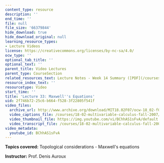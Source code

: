 ```yaml
---
content_type: resource
description: ''
end_time: ''
file: null
file_size: '66379844'
hide_download: true
hide_download_original: null
learning_resource_types:
- Lecture Videos
license: https://creativecommons.org/licenses/by-nc-sa/4.0/
ocw_type: ''
optional_tab_title: ''
optional_text: ''
parent_title: Video Lectures
parent_type: CourseSection
related_resources_text: Lecture Notes - Week 14 Summary ([PDF](/courses/18-02-multivariable-calculus-fall-2007/resources/lec_week14))
resource_index_text: ''
resourcetype: Video
start_time: ''
title: 'Lecture 33: Maxwell''s Equations'
uid: 2f746b72-25c6-b664-f528-3f22805f541f
video_files:
  archive_url: http://www.archive.org/download/MIT18.02F07/ocw-18_02-f07-lec33_300k.mp4
  video_captions_file: /courses/18-02-multivariable-calculus-fall-2007/86c609956e325e7481c0d19e444c2406_BChhAS1sFvA.vtt
  video_thumbnail_file: https://img.youtube.com/vi/BChhAS1sFvA/default.jpg
  video_transcript_file: /courses/18-02-multivariable-calculus-fall-2007/11223c52fb049953cd0a8c06e70454b8_BChhAS1sFvA.pdf
video_metadata:
  youtube_id: BChhAS1sFvA
---
```


**Topics covered:** Topological considerations - Maxwell's equations

**Instructor:** Prof. Denis Auroux

